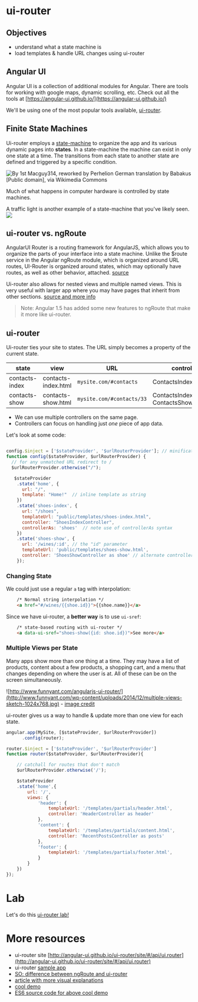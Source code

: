 # ui-router

## Objectives

* understand what a state machine is
* load templates & handle URL changes using ui-router



## Angular UI

Angular UI is a collection of additional modules for Angular.  There are tools for working with google maps, dynamic scrolling, etc.  Check out all the tools at [https://angular-ui.github.io/](https://angular-ui.github.io/)

We'll be using one of the most popular tools available, [ui-router](https://github.com/angular-ui/ui-router).


## Finite State Machines

Ui-router employs a [state-machine](https://en.wikipedia.org/wiki/Finite-state_machine) to organize the app and its various dynamic pages into **states**.  In a state-machine the machine can exist in only one state at a time.  The transitions from each state to another state are defined and triggered by a specific condition.

![By 1st Macguy314, reworked by Perhelion  German translation by Babakus [Public domain], via Wikimedia Commons](https://upload.wikimedia.org/wikipedia/commons/c/cf/Finite_state_machine_example_with_comments.svg)

Much of what happens in computer hardware is controlled by state machines.  

A traffic light is another example of a state-machine that you've likely seen.
![](https://images.duckduckgo.com/iu/?u=http%3A%2F%2Fwww.clipartlord.com%2Fwp-content%2Fuploads%2F2013%2F09%2Ftraffic-light.png&f=1)

## ui-router vs. ngRoute

AngularUI Router is a routing framework for AngularJS, which allows you to organize the parts of your interface into a state machine. Unlike the $route service in the Angular ngRoute module, which is organized around URL routes, UI-Router is organized around states, which may optionally have routes, as well as other behavior, attached. [source](https://github.com/angular-ui/ui-router#angularui-router-)

Ui-router also allows for nested views and multiple named views. This is very useful with larger app where you may have pages that inherit from other sections.  [source and more info](http://stackoverflow.com/questions/21023763/angularjs-difference-between-angular-route-and-angular-ui-router)


> Note: Angular 1.5 has added some new features to ngRoute that make it more like ui-router.

## ui-router

Ui-router ties your site to states. The URL simply becomes a property of the current state.

| state          | view                 | URL                      | controllers |
|----------------|----------------------|--------------------------|------------|
| contacts-index | contacts-index.html  | `mysite.com/#contacts` |  ContactsIndexController |
| contacts-show  | contacts-show.html   | `mysite.com/#contacts/33` |  ContactsIndexController, ContactsShowController |

* We can use multiple controllers on the same page.
* Controllers can focus on handling just _one_ piece of app data.

Let's look at some code:

```js

config.$inject = ['$stateProvider', '$urlRouterProvider']; // minification protection
function config($stateProvider, $urlRouterProvider) {
  // for any unmatched URL redirect to /
  $urlRouterProvider.otherwise("/");

   $stateProvider
    .state('home', {
      url: "/",
      template: "Home!"  // inline template as string
    })
    .state('shoes-index', {
      url: "/shoes",
      templateUrl: "public/templates/shoes-index.html",
      controller: "ShoesIndexController",
      controllerAs: 'shoes'  // note use of controllerAs syntax
    })
    .state('shoes-show', {
      url: '/wines/:id', // the "id" parameter
      templateUrl: 'public/templates/shoes-show.html',
      controller: 'ShoesShowController as shoe' // alternate controller as syntax
    });

```

### Changing State

We could just use a regular `a` tag with interpolation:
``` html
    /* Normal string interpolation */
    <a href="#/wines/{{shoe.id}}">{{shoe.name}}</a>
```

Since we have ui-router, a **better way** is to use `ui-sref`:
```html
    /* state-based routing with ui-router */
    <a data-ui-sref="shoes-show({id: shoe.id})">See more</a>
```


### Multiple Views per State

Many apps show more than one thing at a time.  They may have a list of products, content about a few products, a shopping cart, and a menu that changes depending on where the user is at.  All of these can be on the screen simultaneously.

![http://www.funnyant.com/angularjs-ui-router/](http://www.funnyant.com/wp-content/uploads/2014/12/multiple-views-sketch-1024x768.jpg)  - [image credit](http://www.funnyant.com/wp-content/uploads/2014/12/multiple-views-sketch-1024x768.jpg)

ui-router gives us a way to handle & update more than one view for each state.

```js
angular.app(MySite, [$stateProvider, $urlRouterProvider])
      .config(router);

router.$inject = ['$stateProvider', '$urlRouterProvider']
function router($stateProvider, $urlRouterProvider){

    // catchall for routes that don't match
    $urlRouterProvider.otherwise('/');

    $stateProvider
    .state('home',{
        url: '/',
        views: {
            'header': {
                templateUrl: '/templates/partials/header.html',
                controller: 'HeaderController as header'
            },
            'content': {
                templateUrl: '/templates/partials/content.html',
                controller: 'RecentPostsController as posts'
            },
            'footer': {
                templateUrl: '/templates/partials/footer.html',
            }
        }
    })
});
```


# Lab

Let's do this [ui-router lab!](https://github.com/sf-wdi-25/angular-ui-router-lab)



# More resources

* ui-router site [http://angular-ui.github.io/ui-router/site/#/api/ui.router](http://angular-ui.github.io/ui-router/site/#/api/ui.router)
* ui-router [sample app](http://angular-ui.github.io/ui-router/sample/#/)
* [SO: difference between ngRoute and ui-router](http://stackoverflow.com/questions/21023763/angularjs-difference-between-angular-route-and-angular-ui-router)
* [article with more visual explanations](http://www.funnyant.com/angularjs-ui-router/)
* [cool demo](http://ui-router.github.io/sample-app/#/contacts/mkinney/edit)
* [ES6 source code for above cool demo](https://github.com/ui-router/sample-app)
